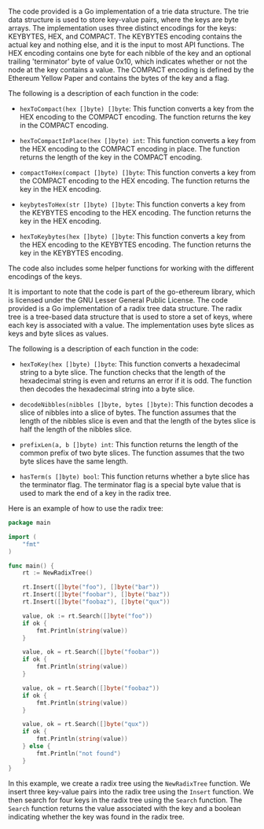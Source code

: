 The code provided is a Go implementation of a trie data structure. The trie data structure is used to store key-value pairs, where the keys are byte arrays. The implementation uses three distinct encodings for the keys: KEYBYTES, HEX, and COMPACT. The KEYBYTES encoding contains the actual key and nothing else, and it is the input to most API functions. The HEX encoding contains one byte for each nibble of the key and an optional trailing 'terminator' byte of value 0x10, which indicates whether or not the node at the key contains a value. The COMPACT encoding is defined by the Ethereum Yellow Paper and contains the bytes of the key and a flag.

The following is a description of each function in the code:

- `hexToCompact(hex []byte) []byte`: This function converts a key from the HEX encoding to the COMPACT encoding. The function returns the key in the COMPACT encoding.

- `hexToCompactInPlace(hex []byte) int`: This function converts a key from the HEX encoding to the COMPACT encoding in place. The function returns the length of the key in the COMPACT encoding.

- `compactToHex(compact []byte) []byte`: This function converts a key from the COMPACT encoding to the HEX encoding. The function returns the key in the HEX encoding.

- `keybytesToHex(str []byte) []byte`: This function converts a key from the KEYBYTES encoding to the HEX encoding. The function returns the key in the HEX encoding.

- `hexToKeybytes(hex []byte) []byte`: This function converts a key from the HEX encoding to the KEYBYTES encoding. The function returns the key in the KEYBYTES encoding.

The code also includes some helper functions for working with the different encodings of the keys.

It is important to note that the code is part of the go-ethereum library, which is licensed under the GNU Lesser General Public License. The code provided is a Go implementation of a radix tree data structure. The radix tree is a tree-based data structure that is used to store a set of keys, where each key is associated with a value. The implementation uses byte slices as keys and byte slices as values.

The following is a description of each function in the code:

- `hexToKey(hex []byte) []byte`: This function converts a hexadecimal string to a byte slice. The function checks that the length of the hexadecimal string is even and returns an error if it is odd. The function then decodes the hexadecimal string into a byte slice.

- `decodeNibbles(nibbles []byte, bytes []byte)`: This function decodes a slice of nibbles into a slice of bytes. The function assumes that the length of the nibbles slice is even and that the length of the bytes slice is half the length of the nibbles slice.

- `prefixLen(a, b []byte) int`: This function returns the length of the common prefix of two byte slices. The function assumes that the two byte slices have the same length.

- `hasTerm(s []byte) bool`: This function returns whether a byte slice has the terminator flag. The terminator flag is a special byte value that is used to mark the end of a key in the radix tree.

Here is an example of how to use the radix tree:

```go
package main

import (
	"fmt"
)

func main() {
	rt := NewRadixTree()

	rt.Insert([]byte("foo"), []byte("bar"))
	rt.Insert([]byte("foobar"), []byte("baz"))
	rt.Insert([]byte("foobaz"), []byte("qux"))

	value, ok := rt.Search([]byte("foo"))
	if ok {
		fmt.Println(string(value))
	}

	value, ok = rt.Search([]byte("foobar"))
	if ok {
		fmt.Println(string(value))
	}

	value, ok = rt.Search([]byte("foobaz"))
	if ok {
		fmt.Println(string(value))
	}

	value, ok = rt.Search([]byte("qux"))
	if ok {
		fmt.Println(string(value))
	} else {
		fmt.Println("not found")
	}
}
```

In this example, we create a radix tree using the `NewRadixTree` function. We insert three key-value pairs into the radix tree using the `Insert` function. We then search for four keys in the radix tree using the `Search` function. The `Search` function returns the value associated with the key and a boolean indicating whether the key was found in the radix tree.